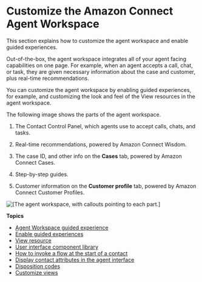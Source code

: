 # Customize the Amazon Connect Agent Workspace<a name="agent-workspace"></a>

This section explains how to customize the agent workspace and enable guided experiences\. 

Out\-of\-the\-box, the agent workspace integrates all of your agent facing capabilities on one page\. For example, when an agent accepts a call, chat, or task, they are given necessary information about the case and customer, plus real\-time recommendations\. 

You can customize the agent workspace by enabling guided experiences, for example, and customizing the look and feel of the View resources in the agent workspace\.

The following image shows the parts of the agent workspace\. 

1. The Contact Control Panel, which agents use to accept calls, chats, and tasks\.

1. Real\-time recommendations, powered by Amazon Connect Wisdom\.

1. The case ID, and other info on the **Cases** tab, powered by Amazon Connect Cases\.

1. Step\-by\-step guides\.

1. Customer information on the **Customer profile** tab, powered by Amazon Connect Customer Profiles\.

![\[The agent workspace, with callouts pointing to each part.\]](http://docs.aws.amazon.com/connect/latest/adminguide/images/agent-workspace-intro-sq.png)

**Topics**
+ [Agent Workspace guided experience](step-by-step-guided-experiences.md)
+ [Enable guided experiences](enable-guided-experiences-sg.md)
+ [View resource](view-resources-sg.md)
+ [User interface component library](user-interface-component-library-sg.md)
+ [How to invoke a flow at the start of a contact](how-to-invoke-a-flow-sg.md)
+ [Display contact attributes in the agent interface](display-contact-attributes-sg.md)
+ [Disposition codes](disposition-codes-sg.md)
+ [Customize views](customize-views-jsx-sg.md)